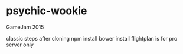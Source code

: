 # psychic-wookie
GameJam 2015

classic steps after cloning
npm install
bower install
flightplan is for pro server only
